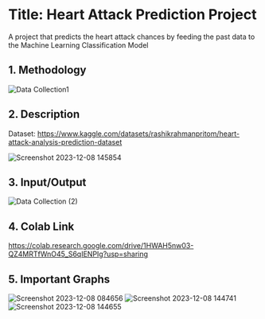 # Title: Heart Attack Prediction Project
A project that predicts the heart attack chances by feeding the past data to the Machine Learning Classification Model
## 1. Methodology 
![Data Collection1](https://github.com/soumiljainer11/Heart-Attack-Prediction/assets/153184452/2c9143af-ff51-4145-9998-5d476fc85725)
## 2. Description
Dataset: https://www.kaggle.com/datasets/rashikrahmanpritom/heart-attack-analysis-prediction-dataset
  
![Screenshot 2023-12-08 145854](https://github.com/soumiljainer11/Heart-Attack-Prediction/assets/153184452/de3ad0bb-26af-4c17-a261-6dd36e698647)

## 3. Input/Output
![Data Collection (2)](https://github.com/soumiljainer11/Heart-Attack-Prediction/assets/153184452/449d2727-a9b4-4d47-93fe-3df2fa79e44b)
## 4. Colab Link
https://colab.research.google.com/drive/1HWAH5nw03-QZ4MRTfWnO45_S6qIENPIg?usp=sharing
## 5. Important Graphs
![Screenshot 2023-12-08 084656](https://github.com/soumiljainer11/ML/assets/153184452/6cfe7d36-2d51-4423-880c-b955c6a93eea)
![Screenshot 2023-12-08 144741](https://github.com/soumiljainer11/Heart-Attack-Prediction/assets/153184452/1361f0ed-8156-4df5-b72f-6e3ca9c5733c)
![Screenshot 2023-12-08 144655](https://github.com/soumiljainer11/Heart-Attack-Prediction/assets/153184452/82903df2-3600-494a-995b-269478a6fe92)


